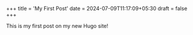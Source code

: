 +++
title = 'My First Post'
date = 2024-07-09T11:17:09+05:30
draft = false
+++


This is my first post on my new Hugo site!
